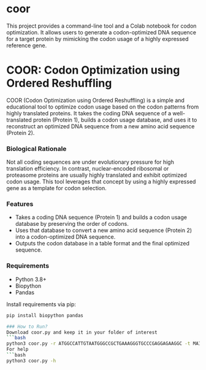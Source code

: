 # coor
This project provides a command-line tool and a Colab notebook for codon optimization. It allows users to generate a codon-optimized DNA sequence for a target protein by mimicking the codon usage of a highly expressed reference gene.
# COOR: Codon Optimization using Ordered Reshuffling

COOR (Codon Optimization using Ordered Reshuffling) is a simple and educational tool to optimize codon usage based on the codon patterns from highly translated proteins. It takes the coding DNA sequence of a well-translated protein (Protein 1), builds a codon usage database, and uses it to reconstruct an optimized DNA sequence from a new amino acid sequence (Protein 2).

### Biological Rationale

Not all coding sequences are under evolutionary pressure for high translation efficiency. In contrast, nuclear-encoded ribosomal or proteasome proteins are usually highly translated and exhibit optimized codon usage. This tool leverages that concept by using a highly expressed gene as a template for codon selection.

### Features

- Takes a coding DNA sequence (Protein 1) and builds a codon usage database by preserving the order of codons.
- Uses that database to convert a new amino acid sequence (Protein 2) into a codon-optimized DNA sequence.
- Outputs the codon database in a table format and the final optimized sequence.

### Requirements

- Python 3.8+
- Biopython
- Pandas


Install requirements via pip:

```bash
pip install biopython pandas

### How to Run?
Download coor.py and keep it in your folder of interest
```bash
python3 coor.py -r ATGGCCATTGTAATGGGCCGCTGAAAGGGTGCCCGAGGAGAAGGC -t MAIVMGR
For help
```bash
python3 coor.py -h 
